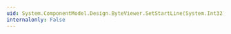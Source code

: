 ```yaml
---
uid: System.ComponentModel.Design.ByteViewer.SetStartLine(System.Int32)
internalonly: False
---
```

